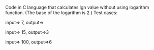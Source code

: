 Code in C language that calculates lgn value without using logarithm function.
(The base of the logarithm is 2.)
Test cases: 

input=> 7, output=>

input=> 15, output=>3


input=> 100, output=>6
